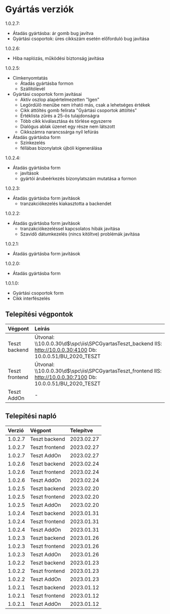 # Gyártás verziók

1.0.2.7:
- Átadás gyártásba: ár gomb bug javítva
- Gyártási csoportok: üres cikkszám esetén előforduló bug javítása

1.0.2.6:
- Hiba naplózás, működési biztonság javítása

1.0.2.5:
- Címkenyomtatás
  - Átadás gyártásba formon
  - Szállítólevél
- Gyártási csoportok form javításai
  - Aktív oszlop alapértelmezetten "Igen"
  - Legördülő menübe nem írható más, csak a lehetséges értékek
  - Cikk áttöltés gomb felirata "Gyártási csoportok áttöltés"
  - Értéklista zűrés a 25-ös tulajdonságra
  - Több cikk kiválasztása és törlése egyszerre
  - Dialógus ablak üzenet egy része nem látszott
  - Cikkszámra narancssárga nyíl lefúrás
- Átadás gyártásba form
  - Színkezelés
  - féllábas bizonylatok újbóli kigenerálása

1.0.2.4:
- Átadás gyártásba form
  - javítások
  - gyártói árubeérkezés bizonylatszám mutatása a formon

1.0.2.3:
- Átadás gyártásba form javítások
  - tranzakciókezelés kiakasztotta a backendet

1.0.2.2:
- Átadás gyártásba form javítások
  - tranzakciókezeléssel kapcsolatos hibák javítása
  - Szavidő dátumkezelés (nincs kitöltve) problémák javítása

1.0.2.1:
- Átadás gyártásba form javítások

1.0.2.0:
- Átadás gyártásba form

1.0.1.0:
- Gyártási csoportok form
- Cikk interfészelés

## Telepítési végpontok

| Végpont | Leírás |
|:--------|:-------|
| Teszt backend | Útvonal: \\\\10.0.0.30\\d$\\spc\\iis\\SPCGyartasTeszt_backend IIS: http://10.0.0.30:4100 Db: 10.0.0.51/BU_2020_TESZT |
| Teszt frontend | Útvonal: \\\\10.0.0.30\\d$\\spc\\iis\\SPCGyartasTeszt_frontend IIS: http://10.0.0.30:7100 Db: 10.0.0.51/BU_2020_TESZT |
| Teszt AddOn | - |
  
## Telepítési napló

| Verzió | Végpont | Telepítve |
|:-------|:--------|:----------|
| 1.0.2.7  | Teszt backend  | 2023.02.27 |
| 1.0.2.7  | Teszt frontend | 2023.02.27 |
| 1.0.2.7  | Teszt AddOn    | 2023.02.27 |
| 1.0.2.6  | Teszt backend | 2023.02.24 |
| 1.0.2.6  | Teszt frontend | 2023.02.24 |
| 1.0.2.6  | Teszt AddOn | 2023.02.24 |
| 1.0.2.5  | Teszt backend | 2023.02.20 |
| 1.0.2.5  | Teszt frontend | 2023.02.20 |
| 1.0.2.5  | Teszt AddOn | 2023.02.20 |
| 1.0.2.4  | Teszt backend  | 2023.01.31 |
| 1.0.2.4  | Teszt frontend | 2023.01.31 |
| 1.0.2.4  | Teszt AddOn    | 2023.01.31 |
| 1.0.2.3  | Teszt backend  | 2023.01.26 |
| 1.0.2.3  | Teszt frontend | 2023.01.26 |
| 1.0.2.3  | Teszt AddOn    | 2023.01.26 |
| 1.0.2.2  | Teszt backend  | 2023.01.23 |
| 1.0.2.2  | Teszt frontend | 2023.01.23 |
| 1.0.2.2  | Teszt AddOn    | 2023.01.23 |
| 1.0.2.1  | Teszt backend  | 2023.01.12 |
| 1.0.2.1  | Teszt frontend | 2023.01.12 |
| 1.0.2.1  | Teszt AddOn    | 2023.01.12 |
